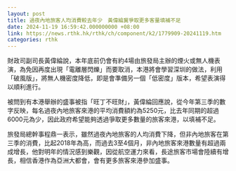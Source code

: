 ```yaml
---
layout: post
title: 過夜內地旅客人均消費較去年少　黃偉綸冀爭取更多客量填補不足
date: 2024-11-19 16:59:42.000000000 +08:00
link: https://news.rthk.hk/rthk/ch/component/k2/1779909-20241119.htm
categories: rthk
---
```


財政司副司長黃偉綸說，本年底前仍會有約4場由旅發局主辦的煙火或無人機表演，為免因再度出現「電離層閃爍」而要取消，本港將會學習深圳的做法，利用「破風版」，將無人機密度降低，即是會準備另一個「低密度」版本，希望表演得以順利進行。

被問到有本港舉辦的盛事被指「旺丁不旺財」，黃偉綸回應說，從今年第三季的數字反映，每名過夜內地旅客來港的平均消費額約為5250元，比去年同期的超過6000元為少，因此政府希望能夠透過爭取更多數量的旅客來港，以填補不足。

旅發局總幹事程鼎一表示，雖然過夜內地旅客的人均消費下降，但非內地旅客在第三季的消費，比起2018年為高，而過去3至4個月，非內地旅客來港數量有超過兩成增長，他對明年的情況感到樂觀，因從航空運力來看，長途旅客市場會陸續有增長，相信香港作為亞洲大都會，會有更多旅客來港參加盛事。

